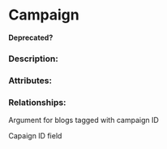 # Campaign

**Deprecated?**

### Description:


### Attributes:

### Relationships:


Argument for blogs tagged with campaign ID

Capaign ID field
